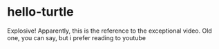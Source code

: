 # hello-turtle
Explosive!
Apparently, this is the reference to the exceptional video. Old one, you can say, but i prefer reading to youtube
